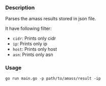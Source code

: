 ### Description

Parses the amass results stored in json file.

It have following filter:
+ `cidr`: Prints only cidr
+ `ip`: Prints only ip
+ `host`: Prints only host
+ `asn`: Prints only asn

### Usage

``go run main.go -p path/to/amass/result -ip``